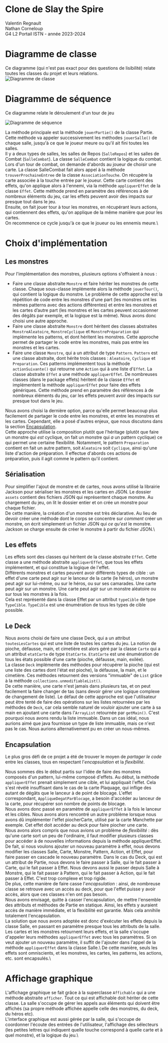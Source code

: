 # Clone de Slay the Spire


Valentin Regnault\
Nathan Corneloup\
G4 L2 Portail ISTN - année 2023-2024


# Diagramme de classe
Ce diagramme (qui n'est pas exact pour des questions de lisibilité) relate toutes les classes du projet et leurs relations.\
![Diagramme de classe](imageReadme/diagrammeDeClasse.png)


# Diagramme de séquence
Ce diagramme relate le déroulement d'un tour de jeu


![Diagramme de séquence](imageReadme/diagrammeSequence.png)


La méthode principale est la méthode `jouerPartie()` de la classe Partie. Cette méthode va appeler successivement les méthodes `jouerSalle()` de chaque salle, jusqu'à ce que le joueur meure ou qu'il ait fini toutes les salles.\
Il y a deux types de salles, les salles de Repos (`SalleRepos`) et les salles de Combat (`SalleCombat`). La classe `SalleCombat` contient la logique du combat.\
Lors d'un tour de combat, on demande d'abords au joueur de choisir une carte. La classe SalleCombat fait alors appel à la méthode `trouverProchaineEntree` de la classe `AssociationTouche`. On récupère la carte associée à la touche entrée par le joueur. Cette carte contient des effets, qu'on applique alors à l'ennemi, via la méthode `appliquerEffet` de la classe `Effet`. Cette méthode prend en paramètre des références à de nombreux éléments du jeu, car les effets peuvent avoir des impacts sur presque tout dans le jeu.\
Ensuite, on fait jouer tour à tour les monstres, en récupérant leurs actions, qui contiennent des effets, qu'on applique de la même manière que pour les cartes.\
On recommence ce cycle jusqu'à ce que le joueur ou les ennemis meure.\


# Choix d'implémentation


## Les monstres
Pour l'implémentation des monstres, plusieurs options s'offraient à nous :
- Faire une classe abstraite `Monstre` et faire hériter les monstres de cette classe. Chaque sous-classe implémente alors la méthode `jouerTour()`, qui contient la logique du monstre. Le problème de cette approche est la répétition de code entre les monstres d'une part (les monstres ont les mêmes patterns avec des actions différentes) et entre les monstres et les cartes d’autre part (les monstres et les cartes peuvent occasionner des dégâts par exemple, et la logique est la même). Nous avons donc choisi une autre approche.
- Faire une classe abstraite `Monstre` dont héritent des classes abstraites `MonstreAleatoire`, `MonstreCyclique` et `MonstrePréparation` qui implémente les patterns, et dont héritent les monstres. Cette approche permet de partager le code entre les monstres, mais pas entre les monstres et les cartes.
- Faire une classe `Monstre`, qui a un attribut de type `Pattern`. `Pattern` est une classe abstraite, dont hérite trois classes : `Aleatoire`, `Cyclique` et `Preparation`. Ces patterns implémentent tous la méthode `actionSuivante()` qui retourne une `Action` qui à une liste d'`Effet`. La classe abstraite `Effet` a une méthode `appliquerEffet`. De nombreuses classes (dans le package effets) héritent de la classe `Effet` et implémentent la méthode `appliquerEffet` pour faire des effets génériques. Cette méthode prend en paramètre des références à de nombreux éléments du jeu, car les effets peuvent avoir des impacts sur presque tout dans le jeu.


Nous avons choisi la dernière option, parce qu'elle permet beaucoup plus facilement de partager le code entre les monstres, et entre les monstres et les cartes. Cependant, elle a posé d'autres enjeux, que nous discutons dans la section [Encapsulation](#Encapsulation).\
Cette approche utilise la composition plutôt que l'héritage (plutôt que faire un monstre qui *est* cyclique, on fait un monstre qui *a* un pattern cyclique) ce qui permet une certaine flexibilité. Notamment, le pattern `Preparation` contient en fait un autre pattern, soit `Aleatoire` soit `Cyclique`, ainsi qu'une liste d'action de préparation. Il effectue d'abords ces actions de préparation, puis il agit comme le pattern qu'il contient.


## Sérialisation


Pour simplifier l'ajout de monstre et de cartes, nous avons utilisé la librairie Jackson pour sérialiser les monstres et les cartes en JSON. Le dossier `assets` contient des fichiers JSON qui représentent chaque monstre. Au chargement du jeu, on lit le dossier entier et on crée un monstre pour chaque fichier.\
De cette manière, la création d'un monstre est très déclarative. Au lieu de devoir créer une méthode dont le corps se concentre sur *comment* créer un monstre, on écrit simplement un fichier JSON qui *ce qu'est* le monstre. Jackson se charge ensuite de créer le monstre à partir du fichier JSON.\


## Les effets
Les effets sont des classes qui héritent de la classe abstraite `Effet`. Cette classe a une méthode abstraite `appliquerEffet`, que tous les effets implémentent, et qui constitue la logique de l'effet.\
Différents monstres et cartes peuvent avoir différents types de cible : un effet d'une carte peut agir sur le lanceur de la carte (le héros), un monstre peut agir sur lui-même, ou sur le héros, ou sur ses camarades. Une carte peut agir sur un monstre. Une carte peut agir sur un monstre aléatoire ou sur tous les monstres à la fois.\
Cela est représenté dans la classe Effet par un attribut `typeCible` de type `TypeCible`. `TypeCible` est une énumération de tous les types de cible possible.

## Le Deck

Nous avons choisi de faire une classe Deck, qui a un attribut `toutesLesCartes` qui est une liste de toutes les cartes du jeu. La notion de pioche, défausse, main, et cimetière est alors géré par la classe `Carte` qui a un attribut `etatCarte` de type `EtatCarte`. `EtatCarte` est une énumération de tous les états possible d'une carte (pioche, défausse, main, exilée).\
La classe `Deck` implémente des méthodes pour récupérer la pioche (qui est une liste des cartes dont l'état est pioche), la défausse, la main, et le cimetière. Ces méthodes retournent des versions "immuable" de `List` grâce à la méthode `collections.unmodifiableList()`.\
De cette manière, une carte n'est jamais dans plusieurs tas, et on peut facilement la faire changer de tas (sans devoir gérer une logique complexe de changement de liste). Le défaut de cette approche est que l'utilisateur peut être tenté de faire des opérations sur les listes retournées par les méthodes de `Deck`, car cela semble naturel de vouloir ajouter une carte à sa main en ajoutant une carte dans l'`ArrayList` retournée par `getMain()`. C'est pourquoi nous avons rendu la liste immuable. Dans un cas idéal, nous aurions aimé que java fournisse un type de liste immuable, mais ce n'est pas le cas. Nous aurions alternativement pu en créer un nous-mêmes.

## Encapsulation

Le plus gros défi de ce projet a été de trouver le moyen de *partager le code* entre les classes, tous en respectant l'*encapsulation* et la *flexibilité*.

Nous sommes dès le début partis sur l'idée de faire des monstres composés d'un pattern, lui-même composé d'effets. Au début, la méthode `appliquerEffet` prenait simplement une cible, et lui appliquait l'effet. Cela s'est révélé insuffisant dans le cas de la carte Plaquage, qui inflige des autant de dégâts que le lanceur à de point de blocage. L'effet correspondant, `AppliqueDegatParBlocage`, a besoin d'accéder au lanceur de la carte, pour récupérer son nombre de points de blocage.\
Nous avons donc passé en paramètre de `appliquerEffet` à la fois le lanceur et les cibles. Nous avons alors rencontré un autre problème lorsque nous avons dû implémenter l'effet piocherCarte, utilisé par la carte Manchette par exemple. Cet effet doit accéder au deck pour faire piocher une carte.\
Nous avons alors compris que nous avions un problème de *flexibilité* : dès qu'une carte sort un peu de l'ordinaire, il faut modifier plusieurs classes pour accéder à de nouvelles informations depuis la méthode appliquerEffet. De fait, si nous voulons ajouter un nouveau paramètre à effet, nous devons modifier les classes Salle, Carte, Monstre, Pattern, Action, et Effet, pour faire passer en cascade le nouveau paramètre. Dans le cas du Deck, qui est un attribut de Partie, nous devons le faire passer à Salle, qui le fait passer à Carte, qui le fait passer à Effet. Nous devons aussi le passer depuis Salle à Monstre, qui le fait passer à Pattern, qui le fait passer à Action, qui le fait passer à Effet. C'est trop complexe et trop rigide.\
De plus, cette manière de faire casse l'*encapsulation* : ainsi, de nombreuse classe se retrouve avec un accès au deck, pour que l'effet puisse y avoir accès, alors que ces classes n'en ont pas besoin.\
Nous avons envisagé, quitte à casser l'encapsulation, de mettre l'ensemble des attributs et méthodes de Partie en statique. Ainsi, les effets y auraient accès de manière immédiate, et la flexibilité est garantie. Mais cela annihile totalement l'encapsulation.\
La solution que nous avons adoptée est donc d'exécuter les effets depuis la classe Salle, en passant en paramètre presque tous les attributs de la salle. Les cartes et les monstres retournent leurs effets, et la salle s'occupe d'appeler leurs méthodes `appliquerEffet` avec tous les paramètres. Si on veut ajouter un nouveau paramètre, il suffit de l'ajouter dans l'appel de la méthode `appliquerEffet` dans la classe Salle.\ De cette manière, seuls les effets sont omniscients, et les monstres, les cartes, les patterns, les actions, etc. sont encapsulés.\

# Affichage graphique

L'affichage graphique se fait grâce à la superclasse `Affichable` qui a une méthode abstraite `afficher`. Tout ce qui est affichable doit hériter de cette classe. La salle s'occupe de gérer les appels aux éléments qui doivent être affichés (sa propre méthode affichée appelle celle des monstres, du deck, du héros etc).\
L'interface graphique est aussi gérée par la salle, qui s'occupe de coordonner l'écoute des entrées de l'utilisateur, l'affichage des sélecteurs (les petites lettres qui indiquent quelle touche correspond à quelle carte et à quel monstre), et la logique du jeu.\